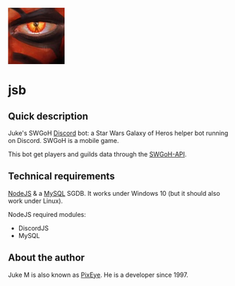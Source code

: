 ![Logo of JsB](Assets/Maul-s-eye_128x128.jpg)

# jsb

## Quick description

Juke's SWGoH [Discord](https://discordapp.com/) bot: a Star Wars Galaxy of Heros helper bot running on Discord. SWGoH is a mobile game.

This bot get players and guilds data through the [SWGoH-API](https://api.swgoh.help/).

## Technical requirements

[NodeJS](https://nodejs.org/en/) & a [MySQL](https://dev.mysql.com/) SGDB.
It works under Windows 10 (but it should also work under Linux).

NodeJS required modules:

* DiscordJS
* MySQL

## About the author

Juke M is also known as [PixEye](http://pixeye.net). He is a developer since 1997.